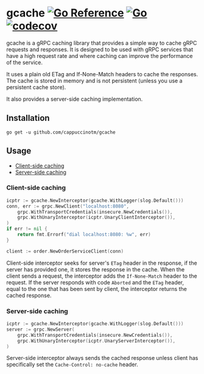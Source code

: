 # gcache [![Go Reference](https://pkg.go.dev/badge/github.com/cappuccinotm/gcache.svg)](https://pkg.go.dev/github.com/cappuccinotm/gcache) [![Go](https://github.com/cappuccinotm/gcache/actions/workflows/go.yaml/badge.svg)](https://github.com/cappuccinotm/gcache/actions/workflows/go.yaml) [![codecov](https://codecov.io/gh/cappuccinotm/gcache/graph/badge.svg?token=We5B4lzTNj)](https://codecov.io/gh/cappuccinotm/gcache)
gcache is a gRPC caching library that provides a simple way to cache gRPC requests and responses. It is designed to be used with gRPC services that have a high request rate and where caching can improve the performance of the service.

It uses a plain old ETag and If-None-Match headers to cache the responses. The cache is stored in memory and is not persistent (unless you use a persistent cache store).

It also provides a server-side caching implementation.

## Installation
```shell
go get -u github.com/cappuccinotm/gcache
```

## Usage
- [Client-side caching](#client-side-caching)
- [Server-side caching](#server-side-caching)

### Client-side caching
```go
icptr := gcache.NewInterceptor(gcache.WithLogger(slog.Default()))
conn, err := grpc.NewClient("localhost:8080",
    grpc.WithTransportCredentials(insecure.NewCredentials()),
    grpc.WithUnaryInterceptor(icptr.UnaryClientInterceptor()),
)
if err != nil {
    return fmt.Errorf("dial localhost:8080: %w", err)
}

client := order.NewOrderServiceClient(conn)
```

Client-side interceptor seeks for server's `ETag` header in the response, if the server has provided one, it stores the response in the cache. When the client sends a request, the interceptor adds the `If-None-Match` header to the request. If the server responds with code `Aborted` and the `ETag` header, equal to the one that has been sent by client, the interceptor returns the cached response.

### Server-side caching
```go
icptr := gcache.NewInterceptor(gcache.WithLogger(slog.Default()))
server := grpc.NewServer(
    grpc.WithTransportCredentials(insecure.NewCredentials()),
    grpc.WithUnaryInterceptor(icptr.UnaryServerInterceptor()),
)
```

Server-side interceptor always sends the cached response unless client has specifically set the `Cache-Control: no-cache` header.